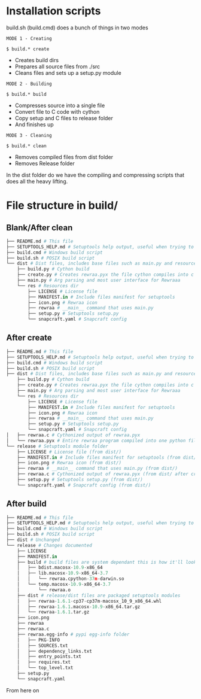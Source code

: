 # Installation scripts

build.sh (build.cmd) does a bunch of things in two modes

```MODE 1 - Creating``` 

```$ build.* create```

- Creates build dirs
- Prepares all source files from ./src
- Cleans files and sets up a setup.py module

```MODE 2 - Building```

```$ build.* build```

- Compresses source into a single file
- Convert file to C code with cython
- Copy setup and C files to release folder
- And finishes up

```MODE 3 - Cleaning```

```$ build.* clean```

- Removes compiled files from dist folder
- Removes Release folder

In the dist folder do we have the compiling and compressing 
scripts that does all the heavy lifting.

# File structure in build/

## Blank/After clean
```py
├── README.md # This file
├── SETUPTOOLS_HELP.md # Setuptools help output, useful when trying to install
├── build.cmd # Windows build script
├── build.sh # POSIX build script
└── dist # Dist files, includes base files such as main.py and resource files such as snapcraft config
    ├── build.py # Cython build
    ├── create.py # Creates rewraa.pyx the file cython compiles into c
    ├── main.py # Arg parsing and most user interface for Rewraaa
    └── res # Resources dir
        ├── LICENSE # License file
        ├── MANIFEST.in # Include files manifest for setuptools
        ├── icon.png # Rewraa icon
        ├── rewraa # __main__ command that uses main.py
        ├── setup.py # Setuptools setup.py
        └── snapcraft.yaml # Snapcraft config
```

## After create

```py
├── README.md # This file
├── SETUPTOOLS_HELP.md # Setuptools help output, useful when trying to install
├── build.cmd # Windows build script
├── build.sh # POSIX build script
├── dist # Dist files, includes base files such as main.py and resource files such as snapcraft config
    ├── build.py # Cython build
    ├── create.py # Creates rewraa.pyx the file cython compiles into c
    ├── main.py # Arg parsing and most user interface for Rewraaa
    └── res # Resources dir
        ├── LICENSE # License file
        ├── MANIFEST.in # Include files manifest for setuptools
        ├── icon.png # Rewraa icon
        ├── rewraa # __main__ command that uses main.py
        ├── setup.py # Setuptools setup.py
        └── snapcraft.yaml # Snapcraft config
│   ├── rewraa.c # Cythonized output of rewraa.pyx
│   └── rewraa.pyx # Entire rewraa program compiled into one python file
└── release # Setuptools module folder
    ├── LICENSE # License file (from dist/)
    ├── MANIFEST.in # Include files manifest for setuptools (from dist/)
    ├── icon.png # Rewraa icon (from dist/)
    ├── rewraa # __main__ command that uses main.py (from dist/)
    ├── rewraa.c # Cythonized output of rewraa.pyx (from dist/ after create)
    ├── setup.py # Setuptools setup.py (from dist/)
    └── snapcraft.yaml # Snapcraft config (from dist/)
```

## After build

```py
├── README.md # This file
├── SETUPTOOLS_HELP.md # Setuptools help output, useful when trying to install
├── build.cmd # Windows build script
├── build.sh # POSIX build script
├── dist # Unchanged
└── release # Changes documented
    ├── LICENSE
    ├── MANIFEST.in
    ├── build # build files are system dependant this is how it'll look on macosx
    │   ├── bdist.macosx-10.9-x86_64
    │   ├── lib.macosx-10.9-x86_64-3.7
    │   │   └── rewraa.cpython-37m-darwin.so
    │   └── temp.macosx-10.9-x86_64-3.7
    │       └── rewraa.o
    ├── dist # release/dist files are packaged setuptools modules
    │   ├── rewraa-1.6.1-cp37-cp37m-macosx_10_9_x86_64.whl
    │   ├── rewraa-1.6.1.macosx-10.9-x86_64.tar.gz
    │   └── rewraa-1.6.1.tar.gz
    ├── icon.png
    ├── rewraa
    ├── rewraa.c
    ├── rewraa.egg-info # pypi egg-info folder
    │   ├── PKG-INFO
    │   ├── SOURCES.txt
    │   ├── dependency_links.txt
    │   ├── entry_points.txt
    │   ├── requires.txt
    │   └── top_level.txt
    ├── setup.py
    └── snapcraft.yaml
```

From here on

